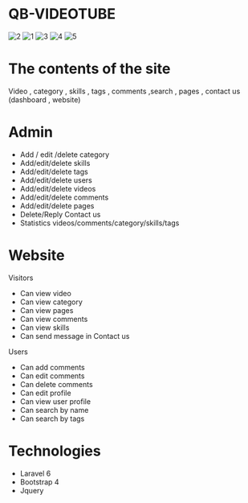 # QB-VIDEOTUBE

![2](https://user-images.githubusercontent.com/48300650/74969523-60a26500-5425-11ea-8367-f32ce47ad051.png)
![1](https://user-images.githubusercontent.com/48300650/74969608-8a5b8c00-5425-11ea-8d4e-dc59713d0616.png)
![3](https://user-images.githubusercontent.com/48300650/74969537-6bf59080-5425-11ea-87be-8ab32fdf44a5.png)
![4](https://user-images.githubusercontent.com/48300650/74969545-7021ae00-5425-11ea-8555-54f459d9fba1.png)
![5](https://user-images.githubusercontent.com/48300650/74969550-71eb7180-5425-11ea-98f4-351393654e58.png)

# The contents of the site
Video , category , skills , tags , comments ,search , pages , contact us (dashboard , website)

# Admin

-   Add / edit /delete category
-   Add/edit/delete skills
-   Add/edit/delete tags
-   Add/edit/delete users
-   Add/edit/delete videos
-   Add/edit/delete comments
-   Add/edit/delete pages
-   Delete/Reply Contact us
-   Statistics videos/comments/category/skills/tags

# Website

Visitors

-   Can view video
-   Can view category
-   Can view pages
-   Can view comments
-   Can view skills
-   Can send message in Contact us

Users

-   Can add comments
-   Can edit comments
-   Can delete comments
-   Can edit profile
-   Can view user profile
-   Can search by name
-   Can search by tags

# Technologies

-   Laravel 6
-   Bootstrap 4
-   Jquery
